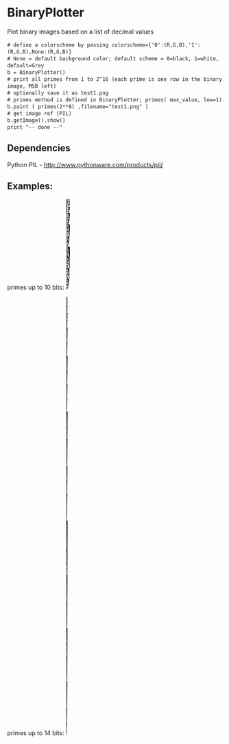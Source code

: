 BinaryPlotter
=====

Plot binary images based on a list of decimal values

    # define a colorscheme by passing colorscheme={'0':(R,G,B),'1':(R,G,B),None:(R,G,B)} 
    # None = default background color; default scheme = 0=black, 1=white, default=Grey
    b = BinaryPlotter()
    # print all primes from 1 to 2^16 (each prime is one row in the binary image, MSB left)
    # optionally save it as test1.png
    # primes method is defined in BinaryPlotter; primes( max_value, low=1)
    b.paint ( primes(2**8) ,filename="test1.png" )
    # get image ref (PIL)
    b.getImage().show()
    print "-- done --"
    

Dependencies
-------------

Python PIL - http://www.pythonware.com/products/pil/


Examples:
---------

primes up to 10 bits:
![BinaryPlot1](https://github.com/tintinweb/stuff/raw/master/BinaryPlotter/primes_upto1024.png "BinaryPlot of Primes up to 1024")   

primes up to 14 bits:
![BinaryPlot2](https://github.com/tintinweb/stuff/raw/master/BinaryPlotter/primes_14bit.png "14 Bit primes binary plot")  

 

